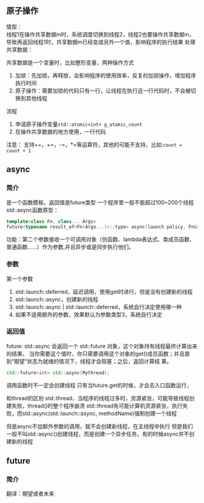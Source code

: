 ## 原子操作
情型：<br>
线程1在操作共享数据m时，系统调度切换到线程2，线程2也要操作共享数据m，导致再返回线程1时，共享数据m已经变成另外一个值，影响程序的执行结果
处理共享数据：

共享数据是一个变量时，比如整形变量，两种操作方式
1. 加锁：先加锁，再释放，会影响程序的使用效率，反复的加锁操作，增加程序执行时间
2. 原子操作：需要加锁的代码只有一行，让线程在执行这一行代码时，不会被切换到其他线程

流程
1. 申请原子操作变量`std::atomic<int> g_atomic_count`
2. 在操作共享数据的地方使用，一行代码

注意：
支持++，+=，-=，*=等运算符，其他的可能不支持，比如:`count = count + 1`

## async
### 简介
是一个函数模板，返回值是future类型
一个程序里一般不能超过100~200个线程
std::async函数原型：
```c++
template<class Fn, class... Args>
future<typename result_of<Fn(Args...)>::type> async(launch policy, Fn&& fn, Args&&...args);
```
功能：第二个参数接收一个可调用对象（仿函数、lambda表达式、类成员函数、普通函数......）作为参数,并且异步或是同步执行他们。

### 参数
第一个参数
1. std::launch::deferred，延迟调用，使用get时进行，但是没有创建新的线程
2. std::launch::async，创建新的线程
3. std::launch::async | std::launch::deferred，系统自行决定使用哪一种
4. 如果不适用额外的参数，效果默认为参数类型3，系统自行决定

### 返回值
future:
std::async 会返回一个 std::future 对象，这个对象持有线程最终计算出来的结果。
当你需要这个值时，你只需要调用这个对象的get()成员函数；并且直到“期望”状态为就绪的情况下，线程才会阻塞；之后，返回计算结
果。
```c++
std::future<int> std::async(Mythread);
```

调用函数时不一定会创建线程
只有当future.get的时候，才会去入口函数运行，

和thread的区别
std::thread，当程序的线程过多时，资源紧张，可能导致线程创建失败，thread()时整个程序崩溃
std::thread有可能计算机资源紧张，执行失败，而std::async(std::launch::async, methodName)强制创建一个线程

但是async不加额外参数的调用，就不会创建新线程，在主线程中执行
但是我们一般不叫std::async()创建线程，而是创建一个异步任务，有的时候async并不创建新的线程

## future
### 简介
翻译：期望或者未来

